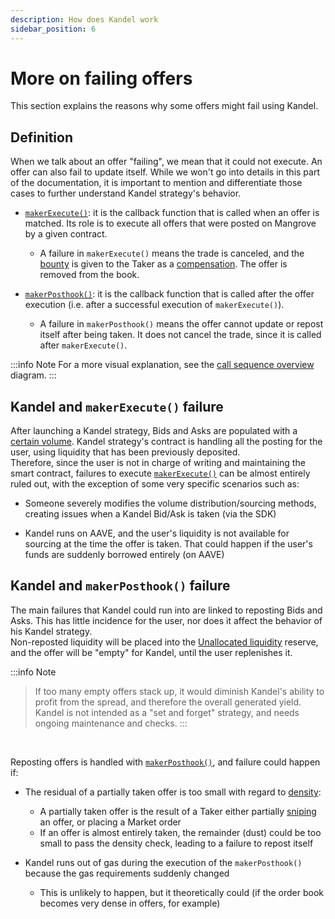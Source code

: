 ```yaml
---
description: How does Kandel work
sidebar_position: 6
---
```



# More on failing offers


This section explains the reasons why some offers might fail using Kandel.


## Definition

When we talk about an offer "failing", we mean that it could not execute. An offer can also fail to update itself. While we won't go into details in this part of the documentation, it is important to mention and differentiate those cases to further understand Kandel strategy's behavior.

* [`makerExecute()`](../../../developers/strat-lib/technical-references/code/strats/src/strategies/MangroveOffer/#makerexecute): it is the callback function that is called when an offer is matched. Its role is to execute all offers that were posted on Mangrove by a given contract.
    * A failure in `makerExecute()` means the trade is canceled, and the [bounty](../../../developers/terms/bounty) is given to the Taker as a [compensation](../../../developers/protocol/technical-references/taking-and-making-offers/taker-order/#bounties-for-taking-failing-offers). The offer is removed from the book.


* [`makerPosthook()`](../../../developers/strat-lib/technical-references/code/strats/src/strategies/MangroveOffer/#makerposthook): it is the callback function that is called after the offer execution (i.e. after a successful execution of `makerExecute()`).
    * A failure in `makerPosthook()` means the offer cannot update or repost itself after being taken. It does not cancel the trade, since it is called after `makerExecute()`.

:::info Note
For a more visual explanation, see the [call sequence overview](../../../developers/protocol/technical-references/overview#call-sequence-overview) diagram.
:::

## Kandel and `makerExecute()` failure

After launching a Kandel strategy, Bids and Asks are populated with a [certain volume](./parameters.md). Kandel strategy's contract is handling all the posting for the user, using liquidity that has been previously deposited.<br />
Therefore, since the user is not in charge of writing and maintaining the smart contract, failures to execute [`makerExecute()`](../../../developers/strat-lib/technical-references/code/strats/src/strategies/MangroveOffer/#makerexecute) can be almost entirely ruled out, with the exception of some very specific scenarios such as:

* Someone severely modifies the volume distribution/sourcing methods, creating issues when a Kandel Bid/Ask is taken (via the SDK)

* Kandel runs on AAVE, and the user's liquidity is not available for sourcing at the time the offer is taken. That could happen if the user's funds are suddenly borrowed entirely (on AAVE)


## Kandel and `makerPosthook()` failure

The main failures that Kandel could run into are linked to reposting Bids and Asks. This has little incidence for the user, nor does it affect the behavior of his Kandel strategy.<br />
Non-reposted liquidity will be placed into the [Unallocated liquidity](./strategy-reserve#unallocated-liquidity) reserve, and the offer will be "empty" for Kandel, until the user replenishes it.<br />

:::info Note
> If too many empty offers stack up, it would diminish Kandel's ability to profit from the spread, and therefore the overall generated yield. Kandel is not intended as a "set and forget" strategy, and needs ongoing maintenance and checks.
:::

<br />

Reposting offers is handled with [`makerPosthook()`](../../../developers/strat-lib/technical-references/code/strats/src/strategies/MangroveOffer/#makerposthook), and failure could happen if:

* The residual of a partially taken offer is too small with regard to [density](../../../developers/terms/density):
    * A partially taken offer is the result of a Taker either partially [sniping](../../../developers/protocol/technical-references/taking-and-making-offers/taker-order/#offer-sniping) an offer, or placing a Market order
    * If an offer is almost entirely taken, the remainder (dust) could be too small to pass the density check, leading to a failure to repost itself


* Kandel runs out of gas during the execution of the `makerPosthook()` because the gas requirements suddenly changed
    * This is unlikely to happen, but it theoretically could (if the order book becomes very dense in offers, for example)
